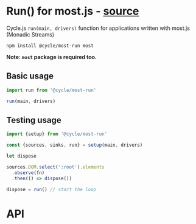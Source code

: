 # Run() for most.js - [source](https://github.com/cyclejs/cyclejs/tree/master/most-run)

Cycle.js `run(main, drivers)` function for applications written with most.js (Monadic Streams)

```
npm install @cycle/most-run most
```

**Note: `most` package is required too.**

## Basic usage

```js
import run from '@cycle/most-run'

run(main, drivers)
```

## Testing usage

```js
import {setup} from '@cycle/most-run'

const {sources, sinks, run} = setup(main, drivers)

let dispose

sources.DOM.select(':root').elements
  .observe(fn)
  .then(() => dispose())

dispose = run() // start the loop
```

# API